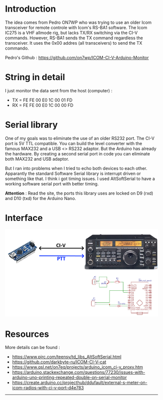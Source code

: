 # Introduction
The idea comes from Pedro ON7WP who was trying to use an older Icom transceiver for remote controle with Icom's RS-BA1 software.
The Icom IC275 is a VHF allmode rig, but lacks TX/RX switching via the CI-V commands.
However, RS-BA1 sends the TX command regardless the transceiver. It uses the 0x00 addres (all transceivers) to send the TX commando.

Pedro's Github : https://github.com/on7wp/ICOM-CI-V-Arduino-Monitor

# String in detail
I just monitor the data sent from the host (computer) : 
- TX = FE FE 00 E0 1C 00 01 FD
- RX = FE FE 00 E0 1C 00 00 FD

# Serial library
One of my goals was to eliminate the use of an older RS232 port. The CI-V port is 5V TTL compatible. You can build the level converter with
the famous MAX232 and a USB <> RS232 adaptor. But the Arduino has already the hardware. By creating a second serial port in code you can eliminate both MAX232 and USB adaptor.

But I ran into problems when I tried to echo both devices to each other. Apparantly the standard Software Serial library is interrupt driven or something like that.
I think i got timing issues. I used AltSoftSerial to have a working software serial port with better timing. 

**Attention** : Read the site, the ports this library uses are locked on D9 (rxd) and D10 (txd) for the Arduino Nano.

# Interface
![](https://github.com/ON3JT/Arduino-CI-V/blob/master/info/interface.jpg)

# Resources
More details can be found :
- https://www.pjrc.com/teensy/td_libs_AltSoftSerial.html
- https://github.com/darkbyte-ru/ICOM-CI-V-cat
- https://www.qsl.net/on7eq/projects/arduino_icom_ci-v_proxy.htm
- https://arduino.stackexchange.com/questions/77230/issues-with-arduino-uno-printing-repeated-double-on-serial-monitor
- https://create.arduino.cc/projecthub/ddufault/external-s-meter-on-icom-radios-with-ci-v-port-d4e783

******